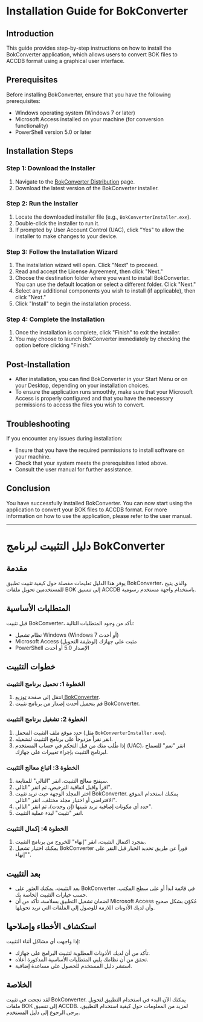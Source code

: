 # Installation Guide for BokConverter

## Introduction
This guide provides step-by-step instructions on how to install the BokConverter application, which allows users to convert BOK files to ACCDB format using a graphical user interface.

## Prerequisites
Before installing BokConverter, ensure that you have the following prerequisites:
- Windows operating system (Windows 7 or later)
- Microsoft Access installed on your machine (for conversion functionality)
- PowerShell version 5.0 or later

## Installation Steps

### Step 1: Download the Installer
1. Navigate to the [BokConverter Distribution](https://your-download-link.com) page.
2. Download the latest version of the BokConverter installer.

### Step 2: Run the Installer
1. Locate the downloaded installer file (e.g., `BokConverterInstaller.exe`).
2. Double-click the installer to run it.
3. If prompted by User Account Control (UAC), click "Yes" to allow the installer to make changes to your device.

### Step 3: Follow the Installation Wizard
1. The installation wizard will open. Click "Next" to proceed.
2. Read and accept the License Agreement, then click "Next."
3. Choose the destination folder where you want to install BokConverter. You can use the default location or select a different folder. Click "Next."
4. Select any additional components you wish to install (if applicable), then click "Next."
5. Click "Install" to begin the installation process.

### Step 4: Complete the Installation
1. Once the installation is complete, click "Finish" to exit the installer.
2. You may choose to launch BokConverter immediately by checking the option before clicking "Finish."

## Post-Installation
- After installation, you can find BokConverter in your Start Menu or on your Desktop, depending on your installation choices.
- To ensure the application runs smoothly, make sure that your Microsoft Access is properly configured and that you have the necessary permissions to access the files you wish to convert.

## Troubleshooting
If you encounter any issues during installation:
- Ensure that you have the required permissions to install software on your machine.
- Check that your system meets the prerequisites listed above.
- Consult the user manual for further assistance.

## Conclusion
You have successfully installed BokConverter. You can now start using the application to convert your BOK files to ACCDB format. For more information on how to use the application, please refer to the user manual.

---

# دليل التثبيت لبرنامج BokConverter

## مقدمة
يوفر هذا الدليل تعليمات مفصلة حول كيفية تثبيت تطبيق BokConverter، والذي يتيح للمستخدمين تحويل ملفات BOK إلى تنسيق ACCDB باستخدام واجهة مستخدم رسومية.

## المتطلبات الأساسية
قبل تثبيت BokConverter، تأكد من وجود المتطلبات التالية:
- نظام تشغيل Windows (Windows 7 أو أحدث)
- Microsoft Access مثبت على جهازك (لوظيفة التحويل)
- PowerShell الإصدار 5.0 أو أحدث

## خطوات التثبيت

### الخطوة 1: تحميل برنامج التثبيت
1. انتقل إلى صفحة [توزيع BokConverter](https://your-download-link.com).
2. قم بتحميل أحدث إصدار من برنامج تثبيت BokConverter.

### الخطوة 2: تشغيل برنامج التثبيت
1. حدد موقع ملف التثبيت المحمل (مثل `BokConverterInstaller.exe`).
2. انقر نقراً مزدوجاً على برنامج التثبيت لتشغيله.
3. إذا طُلب منك من قبل التحكم في حساب المستخدم (UAC)، انقر "نعم" للسماح لبرنامج التثبيت بإجراء تغييرات على جهازك.

### الخطوة 3: اتباع معالج التثبيت
1. سيفتح معالج التثبيت. انقر "التالي" للمتابعة.
2. اقرأ واقبل اتفاقية الترخيص، ثم انقر "التالي".
3. اختر المجلد الوجهة حيث تريد تثبيت BokConverter. يمكنك استخدام الموقع الافتراضي أو اختيار مجلد مختلف. انقر "التالي".
4. حدد أي مكونات إضافية تريد تثبيتها (إن وجدت)، ثم انقر "التالي".
5. انقر "تثبيت" لبدء عملية التثبيت.

### الخطوة 4: إكمال التثبيت
1. بمجرد اكتمال التثبيت، انقر "إنهاء" للخروج من برنامج التثبيت.
2. يمكنك اختيار تشغيل BokConverter فوراً عن طريق تحديد الخيار قبل النقر على "إنهاء".

## بعد التثبيت
- بعد التثبيت، يمكنك العثور على BokConverter في قائمة ابدأ أو على سطح المكتب، حسب خيارات التثبيت الخاصة بك.
- لضمان تشغيل التطبيق بسلاسة، تأكد من أن Microsoft Access مُكوّن بشكل صحيح وأن لديك الأذونات اللازمة للوصول إلى الملفات التي تريد تحويلها.

## استكشاف الأخطاء وإصلاحها
إذا واجهت أي مشاكل أثناء التثبيت:
- تأكد من أن لديك الأذونات المطلوبة لتثبيت البرامج على جهازك.
- تحقق من أن نظامك يلبي المتطلبات الأساسية المذكورة أعلاه.
- استشر دليل المستخدم للحصول على مساعدة إضافية.

## الخلاصة
لقد نجحت في تثبيت BokConverter. يمكنك الآن البدء في استخدام التطبيق لتحويل ملفات BOK إلى تنسيق ACCDB. لمزيد من المعلومات حول كيفية استخدام التطبيق، يرجى الرجوع إلى دليل المستخدم.